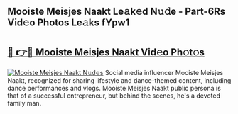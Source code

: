 ## Mooiste Meisjes Naakt Le𝚊k𝚎d N𝚞𝚍e - Part-6Rs Vid𝚎o Photos Le𝚊ks fYpw1

# <h2><a href="http://fb8bd5.evod.top/?m=Mooiste+Meisjes+Naakt">🔗 👉🔴 Mooiste Meisjes Naakt Vid𝚎o Ph𝚘t𝚘s</a></h2>

[![Mooiste Meisjes Naakt N𝚞d𝚎s](https://i.imgur.com/8V9OHl7.gif)](http://fb8bd5.evod.top/?m=Mooiste+Meisjes+Naakt)
Social media influencer Mooiste Meisjes Naakt, recognized for sharing lifestyle and dance-themed content, including dance performances and vlogs. Mooiste Meisjes Naakt public persona is that of a successful entrepreneur, but behind the scenes, he's a devoted family man. 
